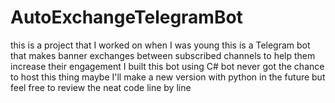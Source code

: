 # AutoExchangeTelegramBot
this is a project that I worked on when I was young this is a Telegram bot that makes banner exchanges between subscribed channels to help them increase their engagement I built this bot using C# bot never got the chance to host this thing maybe I'll make a new version with python in the future but feel free to review the neat code line by line
